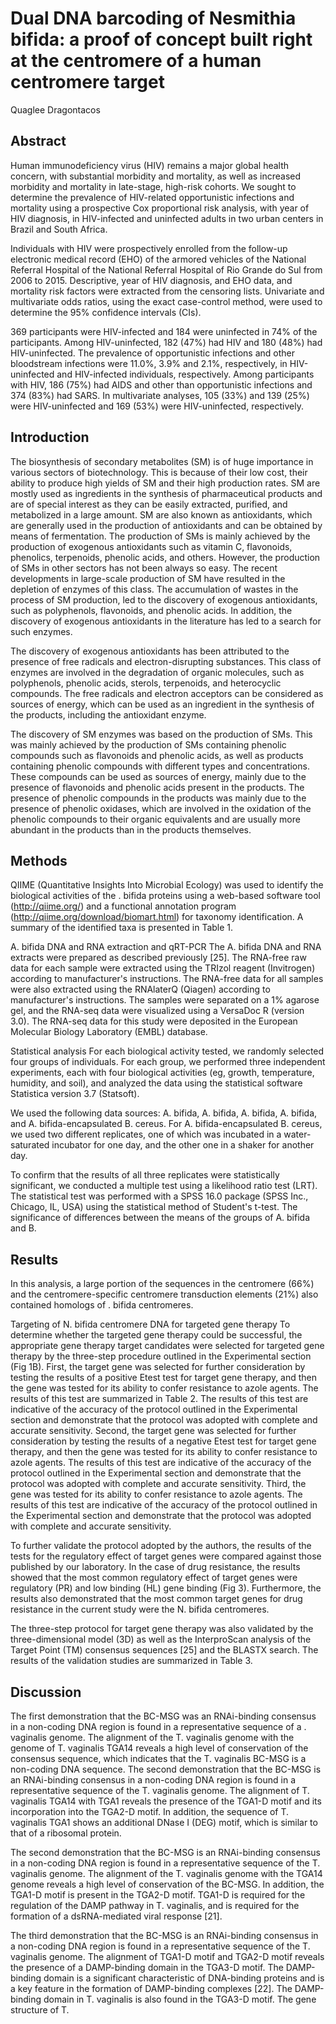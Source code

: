 # Dual DNA barcoding of Nesmithia bifida: a proof of concept built right at the centromere of a human centromere target
Quaglee Dragontacos


## Abstract
Human immunodeficiency virus (HIV) remains a major global health concern, with substantial morbidity and mortality, as well as increased morbidity and mortality in late-stage, high-risk cohorts. We sought to determine the prevalence of HIV-related opportunistic infections and mortality using a prospective Cox proportional risk analysis, with year of HIV diagnosis, in HIV-infected and uninfected adults in two urban centers in Brazil and South Africa.

Individuals with HIV were prospectively enrolled from the follow-up electronic medical record (EHO) of the armored vehicles of the National Referral Hospital of the National Referral Hospital of Rio Grande do Sul from 2006 to 2015. Descriptive, year of HIV diagnosis, and EHO data, and mortality risk factors were extracted from the censoring lists. Univariate and multivariate odds ratios, using the exact case-control method, were used to determine the 95% confidence intervals (CIs).

369 participants were HIV-infected and 184 were uninfected in 74% of the participants. Among HIV-uninfected, 182 (47%) had HIV and 180 (48%) had HIV-uninfected. The prevalence of opportunistic infections and other bloodstream infections were 11.0%, 3.9% and 2.1%, respectively, in HIV-uninfected and HIV-infected individuals, respectively. Among participants with HIV, 186 (75%) had AIDS and other than opportunistic infections and 374 (83%) had SARS. In multivariate analyses, 105 (33%) and 139 (25%) were HIV-uninfected and 169 (53%) were HIV-uninfected, respectively.


## Introduction
The biosynthesis of secondary metabolites (SM) is of huge importance in various sectors of biotechnology. This is because of their low cost, their ability to produce high yields of SM and their high production rates. SM are mostly used as ingredients in the synthesis of pharmaceutical products and are of special interest as they can be easily extracted, purified, and metabolized in a large amount. SM are also known as antioxidants, which are generally used in the production of antioxidants and can be obtained by means of fermentation. The production of SMs is mainly achieved by the production of exogenous antioxidants such as vitamin C, flavonoids, phenolics, terpenoids, phenolic acids, and others. However, the production of SMs in other sectors has not been always so easy. The recent developments in large-scale production of SM have resulted in the depletion of enzymes of this class. The accumulation of wastes in the process of SM production, led to the discovery of exogenous antioxidants, such as polyphenols, flavonoids, and phenolic acids. In addition, the discovery of exogenous antioxidants in the literature has led to a search for such enzymes.

The discovery of exogenous antioxidants has been attributed to the presence of free radicals and electron-disrupting substances. This class of enzymes are involved in the degradation of organic molecules, such as polyphenols, phenolic acids, sterols, terpenoids, and heterocyclic compounds. The free radicals and electron acceptors can be considered as sources of energy, which can be used as an ingredient in the synthesis of the products, including the antioxidant enzyme.

The discovery of SM enzymes was based on the production of SMs. This was mainly achieved by the production of SMs containing phenolic compounds such as flavonoids and phenolic acids, as well as products containing phenolic compounds with different types and concentrations. These compounds can be used as sources of energy, mainly due to the presence of flavonoids and phenolic acids present in the products. The presence of phenolic compounds in the products was mainly due to the presence of phenolic oxidases, which are involved in the oxidation of the phenolic compounds to their organic equivalents and are usually more abundant in the products than in the products themselves.


## Methods

QIIME (Quantitative Insights Into Microbial Ecology) was used to identify the biological activities of the . bifida proteins using a web-based software tool (http://qiime.org/) and a functional annotation program (http://qiime.org/download/biomart.html) for taxonomy identification. A summary of the identified taxa is presented in Table 1.

A. bifida DNA and RNA extraction and qRT-PCR
The A. bifida DNA and RNA extracts were prepared as described previously [25]. The RNA-free raw data for each sample were extracted using the TRIzol reagent (Invitrogen) according to manufacturer's instructions. The RNA-free data for all samples were also extracted using the RNAlaterQ (Qiagen) according to manufacturer's instructions. The samples were separated on a 1% agarose gel, and the RNA-seq data were visualized using a VersaDoc R (version 3.0). The RNA-seq data for this study were deposited in the European Molecular Biology Laboratory (EMBL) database.

Statistical analysis
For each biological activity tested, we randomly selected four groups of individuals. For each group, we performed three independent experiments, each with four biological activities (eg, growth, temperature, humidity, and soil), and analyzed the data using the statistical software Statistica version 3.7 (Statsoft).

We used the following data sources: A. bifida, A. bifida, A. bifida, A. bifida, and A. bifida-encapsulated B. cereus. For A. bifida-encapsulated B. cereus, we used two different replicates, one of which was incubated in a water-saturated incubator for one day, and the other one in a shaker for another day.

To confirm that the results of all three replicates were statistically significant, we conducted a multiple test using a likelihood ratio test (LRT). The statistical test was performed with a SPSS 16.0 package (SPSS Inc., Chicago, IL, USA) using the statistical method of Student's t-test. The significance of differences between the means of the groups of A. bifida and B.


## Results
In this analysis, a large portion of the sequences in the centromere (66%) and the centromere-specific centromere transduction elements (21%) also contained homologs of . bifida centromeres.

Targeting of N. bifida centromere DNA for targeted gene therapy
To determine whether the targeted gene therapy could be successful, the appropriate gene therapy target candidates were selected for targeted gene therapy by the three-step procedure outlined in the Experimental section (Fig 1B). First, the target gene was selected for further consideration by testing the results of a positive Etest test for target gene therapy, and then the gene was tested for its ability to confer resistance to azole agents. The results of this test are summarized in Table 2. The results of this test are indicative of the accuracy of the protocol outlined in the Experimental section and demonstrate that the protocol was adopted with complete and accurate sensitivity. Second, the target gene was selected for further consideration by testing the results of a negative Etest test for target gene therapy, and then the gene was tested for its ability to confer resistance to azole agents. The results of this test are indicative of the accuracy of the protocol outlined in the Experimental section and demonstrate that the protocol was adopted with complete and accurate sensitivity. Third, the gene was tested for its ability to confer resistance to azole agents. The results of this test are indicative of the accuracy of the protocol outlined in the Experimental section and demonstrate that the protocol was adopted with complete and accurate sensitivity.

To further validate the protocol adopted by the authors, the results of the tests for the regulatory effect of target genes were compared against those published by our laboratory. In the case of drug resistance, the results showed that the most common regulatory effect of target genes were regulatory (PR) and low binding (HL) gene binding (Fig 3). Furthermore, the results also demonstrated that the most common target genes for drug resistance in the current study were the N. bifida centromeres.

The three-step protocol for target gene therapy was also validated by the three-dimensional model (3D) as well as the InterproScan analysis of the Target Point (TM) consensus sequences [25] and the BLASTX search. The results of the validation studies are summarized in Table 3.


## Discussion

The first demonstration that the BC-MSG was an RNAi-binding consensus in a non-coding DNA region is found in a representative sequence of a . vaginalis genome. The alignment of the T. vaginalis genome with the genome of T. vaginalis TGA14 reveals a high level of conservation of the consensus sequence, which indicates that the T. vaginalis BC-MSG is a non-coding DNA sequence. The second demonstration that the BC-MSG is an RNAi-binding consensus in a non-coding DNA region is found in a representative sequence of the T. vaginalis genome. The alignment of T. vaginalis TGA14 with TGA1 reveals the presence of the TGA1-D motif and its incorporation into the TGA2-D motif. In addition, the sequence of T. vaginalis TGA1 shows an additional DNase I (DEG) motif, which is similar to that of a ribosomal protein.

The second demonstration that the BC-MSG is an RNAi-binding consensus in a non-coding DNA region is found in a representative sequence of the T. vaginalis genome. The alignment of the T. vaginalis genome with the TGA14 genome reveals a high level of conservation of the BC-MSG. In addition, the TGA1-D motif is present in the TGA2-D motif. TGA1-D is required for the regulation of the DAMP pathway in T. vaginalis, and is required for the formation of a dsRNA-mediated viral response [21].

The third demonstration that the BC-MSG is an RNAi-binding consensus in a non-coding DNA region is found in a representative sequence of the T. vaginalis genome. The alignment of TGA1-D motif and TGA2-D motif reveals the presence of a DAMP-binding domain in the TGA3-D motif. The DAMP-binding domain is a significant characteristic of DNA-binding proteins and is a key feature in the formation of DAMP-binding complexes [22]. The DAMP-binding domain in T. vaginalis is also found in the TGA3-D motif. The gene structure of T.
